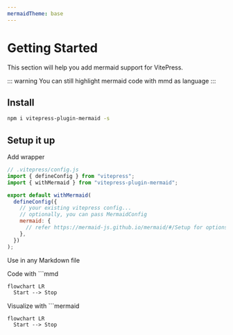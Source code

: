 ```yaml
---
mermaidTheme: base
---
```


# Getting Started

This section will help you add mermaid support for VitePress.

::: warning
You can still highlight mermaid code with mmd as language
:::

## Install

```bash
npm i vitepress-plugin-mermaid -s
```

## Setup it up

Add wrapper

```js
// .vitepress/config.js
import { defineConfig } from "vitepress";
import { withMermaid } from "vitepress-plugin-mermaid";

export default withMermaid(
  defineConfig({
    // your existing vitepress config...
    // optionally, you can pass MermaidConfig
    mermaid: {
      // refer https://mermaid-js.github.io/mermaid/#/Setup for options
    },
  })
);
```

Use in any Markdown file

Code with ```mmd

```mmd
flowchart LR
  Start --> Stop
```

Visualize with ```mermaid

```mermaid
flowchart LR
  Start --> Stop
```
